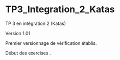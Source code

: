 # TP3_Integration_2_Katas
TP 3 en intégration 2 (Katas)

Version 1.01

Premier versionnage de vérification établis.

Début des exercises .